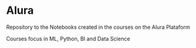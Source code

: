 # Alura
Repository to the Notebooks created in the courses on the Alura Plataform

Courses focus in ML, Python, BI and Data Science
